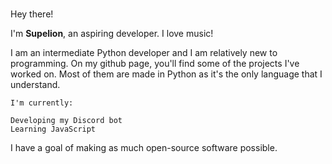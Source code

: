 Hey there! <img src="https://media.giphy.com/media/hvRJCLFzcasrR4ia7z/giphy.gif" width="15px">

I'm **Supelion**, an aspiring developer. I love music!

I am an intermediate Python developer and I am relatively new to programming. On my github page, you'll find some of the projects I've worked on. Most of them are made in Python as it's the only language that I understand.

    I'm currently: 
    
    Developing my Discord bot
    Learning JavaScript


I have a goal of making as much open-source software possible.
